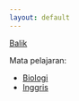 ```yaml
---
layout: default
---
```


[Balik](/misc/school-materials)

Mata pelajaran:
- [Biologi](biologi)
- [Inggris](inggris)
